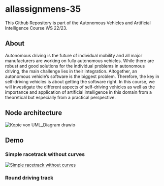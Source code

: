 # allassignmens-35
This Github Repository is part of the Autonomous Vehicles and Artificial Intelligence Course WS 22/23. <br />

## About
Autonomous driving is the future of individual mobility and all major manufacturers are working on fully autonomous vehicles. While there are robust and good solutions for the individual problems in autonomous driving, the main challenge lies in their integration. Altogether, an autonomous vehicle’s software is the biggest problem. Therefore, the key in self-driving vehicles is about getting the software right. In this course, we will investigate the different aspects of self-driving vehicles as well as the importance and application of artificial intelligence in this domain from a theoretical but especially from a practical perspective. 

## Node architecture
![Kopie von UML_Diagram drawio](https://user-images.githubusercontent.com/65449566/222164328-5308e7b1-5067-46c1-a3b1-f130556a12a8.png)

## Demo
### Simple racetrack without curves 
[![Simple racetrack without curves](https://img.youtube.com/vi/JIVdeuSpd4E/0.jpg)](https://youtu.be/JIVdeuSpd4E "Simple racetrack without curves")

### Round driving track
